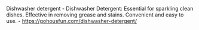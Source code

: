 Dishwasher detergent - Dishwasher Detergent: Essential for sparkling clean dishes. Effective in removing grease and stains. Convenient and easy to use. - https://gohousfun.com/dishwasher-detergent/
